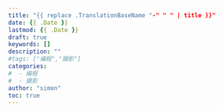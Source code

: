 ```yaml
---
title: "{{ replace .TranslationBaseName "-" " " | title }}"
date: {{ .Date }}
lastmod: {{ .Date }}
draft: true
keywords: []
description: ""
#tags: ["编程","摄影"]
categories: 
#  - 编程
#  - 摄影
author: "simon"
toc: true
---
```


